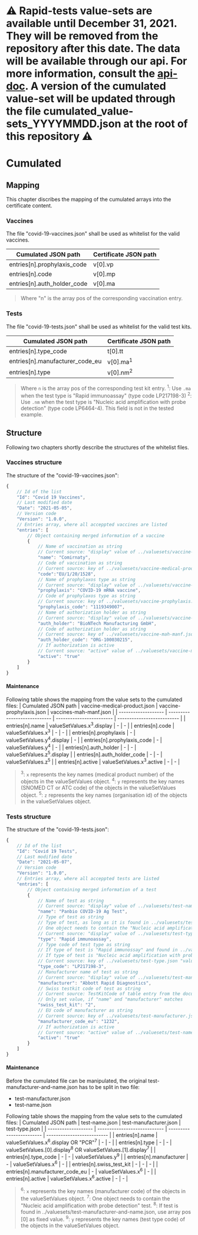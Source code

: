 # :warning: Rapid-tests value-sets are available until December 31, 2021. They will be removed from the repository after this date. The data will be available through our api. For more information, consult the [api-doc](https://github.com/admin-ch/CovidCertificate-Apidoc#generation-revocation-and-value-set-api-doc). A version of the cumulated value-set will be updated through the file cumulated_value-sets_YYYYMMDD.json at the root of this repository :warning:
# Cumulated

## Mapping

This chapter discribes the mapping of the cumulated arrays into the certificate content.

### Vaccines

The file "covid-19-vaccines.json" shall be used as whitelist for the valid vaccines.

| Cumulated JSON path | Certificate JSON path |
| ------------------- | --------------------- |
| entries[n].prophylaxis_code | v[0].vp |
| entries[n].code | v[0].mp |
| entries[n].auth_holder_code | v[0].ma |

> Where "n" is the array pos of the corresponding vaccination entry.

### Tests

The file "covid-19-tests.json" shall be used as whitelist for the valid test kits.

| Cumulated JSON path | Certificate JSON path |
| ------------------- | --------------------- |
| entries[n].type_code | t[0].tt |
| entries[n].manufacturer_code_eu | v[0].ma<sup>1</sup> |
| entries[n].type | v[0].nm<sup>2</sup> |

> Where `n` is the array pos of the corresponding test kit entry.
> <sup>1</sup>: Use `.ma` when the test type is "Rapid immunoassay" (type code LP217198-3)
> <sup>2</sup>: Use `.nm` when the test type is "Nucleic acid amplification with probe detection" (type code LP6464-4). This field is not in the tested example.

## Structure

Following two chapters shortly describe the structures of the whitelist files.

### Vaccines structure

The structure of the "covid-19-vaccines.json":

```javascript
{
    // Id of the list
    "Id": "Covid 19 Vaccines",
    // Last modified date
    "Date": "2021-05-05",
    // Version code
    "Version": "1.0.0",
    // Entries array, where all acceppted vaccines are listed
    "entries": [
        // Object containing merged information of a vaccine
        {
            // Name of vaccination as string
            // Current source: "display" value of ../valuesets/vaccine-medical-product.json "valueSetValues" entries.
            "name": "Comirnaty",
            // Code of vaccination as string
            // Current source: key of ../valuesets/vaccine-medical-product.json "valueSetValues" entries.
            "code":"EU/1/20/1528",
            // Name of prophylaxos type as string
            // Current source: "display" value of ../valuesets/vaccine-prophylaxis.json "valueSetValues" entries.
            "prophylaxis": "COVID-19 mRNA vaccine",
            // Code of prophylaxos type as string
            // Current source: key of ../valuesets/vaccine-prophylaxis.json "valueSetValues" entries.
            "prophylaxis_code": "1119349007",
            // Name of authorization holder as string
            // Current source: "display" value of ../valuesets/vaccine-mah-manf.json "valueSetValues" entries.
            "auth_holder": "BioNTech Manufacturing GmbH",
            // Code of authorization holder as string
            // Current source: key of ../valuesets/vaccine-mah-manf.json "valueSetValues" entries.
            "auth_holder_code": "ORG-100030215",
            // If authorization is active
            // Current source: "active" value of ../valuesets/vaccine-medical-product.json "valueSetValues" entries.
            "active": "true"
        }
    ]
}

```

#### Maintenance

Following table shows the mapping from the value sets to the cumulated files:
| Cumulated JSON path | vaccine-medical-product.json | vaccine-prophylaxis.json | vaccines-mah-manf.json |
| ------------------- | ---------------------------- | ------------------------ | -------------------------- |
| entries[n].name | valueSetValues.x<sup>3</sup>.display | - | - |
| entries[n].code | valueSetValues.x<sup>3</sup> | - | - |
| entries[n].prophylaxis | - | valueSetValues.y<sup>4</sup>.display | - |
| entries[n].prophylaxis_code | - | valueSetValues.y<sup>4</sup> | - |
| entries[n].auth_holder | - | - | valueSetValues.z<sup>5</sup>.display |
| entries[n].auth_holder_code | - | - | valueSetValues.z<sup>5</sup> |
| entries[n].active | valueSetValues.x<sup>3</sup>.active | - | - |

> <sup>3</sup>: `x` represents the key names (medical product number) of the objects in the valueSetValues object.
> <sup>4</sup>: `y` represents the key names (SNOMED CT or ATC code) of the objects in the valueSetValues object.
> <sup>5</sup>: `z` represents the key names (organisation id) of the objects in the valueSetValues object.

### Tests structure
The structure of the "covid-19-tests.json":

```javascript
{
    // Id of the list
    "Id": "Covid 19 Tests",
    // Last modified date
    "Date": "2021-05-07",
    // Version code
    "Version": "1.0.0",
    // Entries array, where all acceppted tests are listed
    "entries": [
        // Object containing merged information of a test
        {
            // Name of test as string
            // Current source: "display" value of ../valuesets/test-name.json "valueSetValues" entries.
            "name": "Panbio COVID-19 Ag Test",
            // Type of test as string
            // Type of test, as long as it is found in ../valuesets/test-manf.json the value is "Rapid immunoassay"
            // One object needs to contain the "Nucleic acid amplification with probe detection"
            // Current source: "display" value of ../valuesets/test-type.json "valueSetValues" entries.
            "type": "Rapid immunoassay",
            // Type code of test type as string
            // If type of test is "Rapid immunossay" and found in ../valuesets/test-manf.json, key of array pos [0]
            // If type of test is "Nucleic acid amplification with probe detection", key of array pos [1]
            // Current source: key of ../valuesets/test-type.json "valueSetValues" entries.
            "type_code": "LP217198-3",
            // Manufacturer name of test as string
            // Current source: "display" value of ../valuesets/test-manufacturer.json "valueSetValues" entries.
            "manufacturer": "Abbott Rapid Diagnostics",
            // Swiss testkit code of test as string
            // Current source: TestKitCode of table entry from the document "Listen der validierten SARS-CoV-2-Schnelltests1.pdf" published by FOPH
            // Only set value, if "name" and "manufacturer" matches
            "swiss_test_kit": "2",
            // EU code of manufacturer as string
            // Current source: key of ../valuesets/test-manufacturer.json "valueSetValues" entries.
            "manufacturer_code_eu": "1232",
            // If authorization is active
            // Current source: "active" value of ../valuesets/test-name.json "valueSetValues" entries.
            "active": "true"
        }
    ]
}

```

#### Maintenance

Before the cumulated file can be manipulated, the original test-manufacturer-and-name.json has to be split in two file:

- test-manufacturer.json
- test-name.json

Following table shows the mapping from the value sets to the cumulated files:
| Cumulated JSON path | test-name.json | test-manufacturer.json | test-type.json |
| ------------------- | ---------------------------- | ------------------------ | -------------------------- |
| entries[n].name | valueSetValues.x<sup>6</sup>.display OR "PCR"<sup>7</sup> | - | - |
| entries[n].type | - | - | valueSetValues.[0].display<sup>8</sup> OR valueSetValues.[1].display<sup>7</sup> |
| entries[n].type_code | - | - | valueSetValues.y<sup>9</sup> |
| entries[n].manufacturer | - | valueSetValues.x<sup>6</sup> | - |
| entries[n].swiss_test_kit | - | - | - |
| entries[n].manufacturer_code_eu | - | valueSetValues.x<sup>6</sup> | - |
| entries[n].active | valueSetValues.x<sup>6</sup>.active | - | - |

> <sup>6</sup>: `x` represents the key names (manufacturer code) of the objects in the valueSetValues object.
> <sup>7</sup>: One object needs to contain the "Nucleic acid amplification with probe detection" test.
> <sup>8</sup>: If test is found in ../valuesets/test-manufacturer-and-name.json, use array pos [0] as fixed value.
> <sup>9</sup>: `y` represents the key names (test type code) of the objects in the valueSetValues object.
